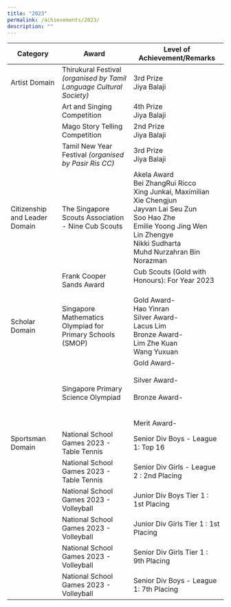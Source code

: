 ```yaml
---
title: "2023"
permalink: /achievements/2023/
description: ""
---
```

| Category | Award | Level of Achievement/Remarks |
|---|---|---|
| Artist Domain | Thirukural Festival *(organised by Tamil Language Cultural Society)* | 3rd Prize<br>Jiya Balaji<br>|
|   | Art and Singing Competition | 4th Prize<br>Jiya Balaji<br> |
| | Mago Story Telling Competition|2nd Prize<br>Jiya Balaji <br> 
| |Tamil New Year Festival *(organised by Pasir Ris CC)* | 3rd Prize <br>Jiya Balaji<br>| <br>
| Citizenship and Leader Domain | The Singapore Scouts Association - Nine Cub Scouts | Akela Award <br>Bei ZhangRui Ricco <br> Xing Junkai, Maximilian <br> Xie Chengjun <br> Jayvan Lai Seu Zun <br> Soo Hao Zhe <br> Emilie Yoong Jing Wen <br> Lin Zhengye <br> Nikki Sudharta <br> Muhd Nurzahran Bin Norazman ||<br>
|  | Frank Cooper Sands Award | Cub Scouts (Gold with Honours): For Year 2023 <br><br>
| Scholar Domain | Singapore Mathematics Olympiad for Primary Schools (SMOP) | Gold Award-<br> Hao Yinran <br> Silver Award-<br> Lacus Lim <br>Bronze Award- <br> Lim Zhe Kuan <br> Wang Yuxuan <br>
|  | Singapore Primary Science Olympiad | Gold Award-<br>  <br> Silver Award-<br>  <br>Bronze Award- <br>  <br>  <br>Merit Award-<br>
| Sportsman Domain | National School Games 2023 - Table Tennis | Senior Div Boys - League 1: Top 16  ||<br>
|  | National School Games 2023 - Table Tennis | Senior Div Girls - League 2 : 2nd Placing  ||<br>
|  | National School Games 2023 - Volleyball | Junior Div Boys Tier 1 : 1st Placing  ||<br>
|  | National School Games 2023 - Volleyball | Junior Div Girls Tier 1 : 1st Placing  ||<br>
|  | National School Games 2023 - Volleyball | Senior Div Girls Tier 1 : 9th Placing  ||
|  | National School Games 2023 - Volleyball | Senior Div Boys - League 1: 7th Placing  |